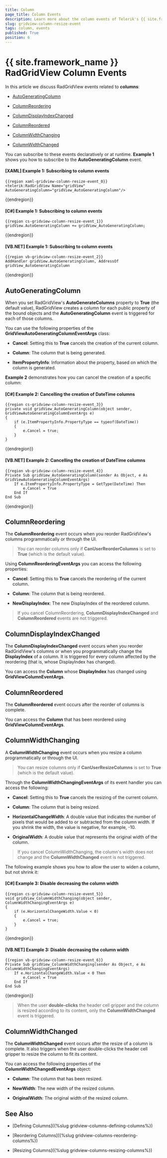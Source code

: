 ```yaml
---
title: Column
page_title: Column Events
description: Learn more about the column events of Telerik's {{ site.framework_name }} DataGrid that you can subscribe to declaratively or at runtime.
slug: gridview-column-resize-event
tags: column, events
published: True
position: 6
---
```


# {{ site.framework_name }} RadGridView Column Events

In this article we discuss RadGridView events related to **columns**:

* [AutoGeneratingColumn](#autogeneratingcolumn)

* [ColumnReordering](#columnreordering)

* [ColumnDisplayIndexChanged](#columndisplayindexchanged)

* [ColumnReordered](#columnreordered)

* [ColumnWidthChanging](#columnwidthchanging)

* [ColumnWidthChanged](#columnwidthchanged)

You can subscribe to these events declaratively or at runtime. **Example 1** shows you how to subscribe to the **AutoGeneratingColumn** event. 

#### __[XAML] Example 1: Subscribing to column events__

	{{region xaml-gridview-column-resize-event_0}}
	<telerik:RadGridView Name="gridView" AutoGeneratingColumn="gridView_AutoGeneratingColumn"/>
{{endregion}}

#### __[C#] Example 1: Subscribing to column events__

	{{region cs-gridview-column-resize-event_1}}
	gridView.AutoGeneratingColumn += gridView_AutoGeneratingColumn;
{{endregion}}

#### __[VB.NET] Example 1: Subscribing to column events__

	{{region vb-gridview-column-resize-event_2}}
	AddHandler gridView.AutoGeneratingColumn, AddressOf gridView_AutoGeneratingColumn
{{endregion}}

## AutoGeneratingColumn

When you set RadGridView's **AutoGenerateColumns** property to **True** (the default value), RadGridView creates a column for each public property of the bound objects and the **AutoGeneratingColumn** event is triggered for each of those columns.

You can use the following properties of the **GridViewAutoGeneratingColumnEventArgs** class:

* **Cancel**: Setting this to **True** cancels the creation of the current column.

* **Column**: The column that is being generated.

* **ItemPropertyInfo**: Information about the property, based on which the column is generated.

**Example 2** demonstrates how you can cancel the creation of a specific column:

#### __[C#] Example 2: Cancelling the creation of DateTime columns__

	{{region cs-gridview-column-resize-event_3}}
	private void gridView_AutoGeneratingColumn(object sender, GridViewAutoGeneratingColumnEventArgs e)
	{
	    if (e.ItemPropertyInfo.PropertyType == typeof(DateTime))
	    {
	        e.Cancel = true;
	    }
	}
{{endregion}}

#### __[VB.NET] Example 2: Cancelling the creation of DateTime columns__

	{{region vb-gridview-column-resize-event_4}}
	Private Sub gridView_AutoGeneratingColumn(sender As Object, e As GridViewAutoGeneratingColumnEventArgs)
	    If e.ItemPropertyInfo.PropertyType = GetType(DateTime) Then
	        e.Cancel = True
	    End If
	End Sub
{{endregion}}

## ColumnReordering

The __ColumnReordering__ event occurs when you reorder RadGridView's columns programmatically or through the UI.

>You can reorder columns only if __CanUserReorderColumns__ is set to __True__ (which is the default value). 

Using __ColumnReorderingEventArgs__ you can access the following properties:

* __Cancel__: Setting this to **True** cancels the reordering of the current column.

* __Column__: The column that is being reordered.

* __NewDisplayIndex__: The new DisplayIndex of the reordered column.

>If you cancel ColumnReordering, **ColumnDisplayIndexChanged** and __ColumnReordered__ events are not triggered. 

## ColumnDisplayIndexChanged

The __ColumnDisplayIndexChanged__ event occurs when you reorder RadGridView's columns or when you programmatically change the **DisplayIndex** of a column. It is triggered for every column affected by the reordering (that is, whose DisplayIndex has changed).
 
You can access the **Column** whose **DisplayIndex** has changed using __GridViewColumnEventArgs__.

## ColumnReordered

The __ColumnReordered__ event occurs after the reorder of columns is complete.

You can access the **Column** that has been reordered using __GridViewColumnEventArgs__.

## ColumnWidthChanging

A __ColumnWidthChanging__ event occurs when you resize a column programmatically or through the UI.

>You can resize columns only if __CanUserResizeColumns__ is set to __True__ (which is the default value). 

Through the __ColumnWidthChangingEventArgs__ of its event handler you can access the following:

* __Cancel__: Setting this to **True** cancels the resizing of the current column.

* __Column__: The column that is being resized.

* __HorizontalChangeWidth__: A double value that indicates the number of pixels that would be added to or subtracted from the column width. If you shrink the width, the value is negative, for example, -10.

* __OriginalWidth__: A double value that represents the original width of the column.

>If you cancel ColumnWidthChanging, the column's width does not change and the __ColumnWidthChanged__ event is not triggered. 

The following example shows you how to allow the user to widen a column, but not shrink it:

#### __[C#] Example 3: Disable decreasing the column width__

	{{region cs-gridview-column-resize-event_5}}
	void gridView_ColumnWidthChanging(object sender, ColumnWidthChangingEventArgs e)
	{
	    if (e.HorizontalChangeWidth.Value < 0)
	    {
	        e.Cancel = true;
	    }
	}
{{endregion}}

#### __[VB.NET] Example 3: Disable decreasing the column width__

	{{region vb-gridview-column-resize-event_6}}
	Private Sub gridView_ColumnWidthChanging(sender As Object, e As ColumnWidthChangingEventArgs)
	    If e.HorizontalChangeWidth.Value < 0 Then
	        e.Cancel = True
	    End If
	End Sub
{{endregion}}

>When the user __double-clicks__ the header cell gripper and the column is resized according to its content, only the  __ColumnWidthChanged__ event is triggered.

## ColumnWidthChanged

The __ColumnWidthChanged__ event occurs after the resize of a column is complete. It also triggers when the user double-clicks the header cell gripper to resize the column to fit its content.

You can access the following properties of the __ColumnWidthChangedEventArgs__ object: 

* __Column__: The column that has been resized.

* __NewWidth__: The new width of the resized column.

* __OriginalWidth__: The original width of the resized column.

## See Also

* [Defining Columns]({%slug gridview-columns-defining-columns%})

* [Reordering Columns]({%slug gridview-columns-reordering-columns%})

* [Resizing Columns]({%slug gridview-columns-resizing-columns%})
